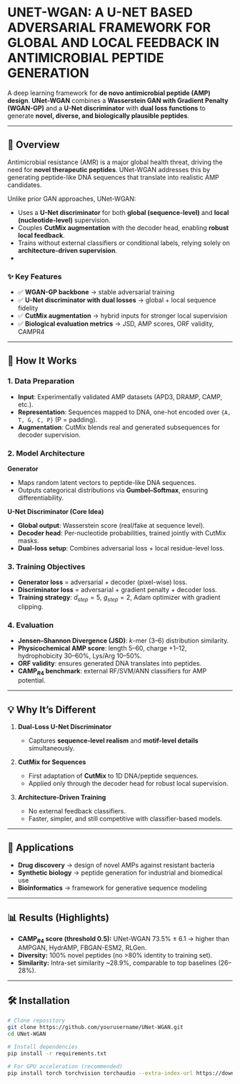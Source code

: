# UNET-WGAN: A U-NET BASED ADVERSARIAL FRAMEWORK FOR GLOBAL AND LOCAL FEEDBACK IN ANTIMICROBIAL PEPTIDE GENERATION

A deep learning framework for **de novo antimicrobial peptide (AMP) design**. 
**UNet-WGAN** combines a **Wasserstein GAN with Gradient Penalty (WGAN-GP)** and a **U-Net discriminator** with **dual loss functions** to generate **novel, diverse, and biologically plausible peptides**.  

---

## 📌 Overview

Antimicrobial resistance (AMR) is a major global health threat, driving the need for **novel therapeutic peptides**. UNet-WGAN addresses this by generating peptide-like DNA sequences that translate into realistic AMP candidates.  

Unlike prior GAN approaches, UNet-WGAN:  
- Uses a **U-Net discriminator** for both **global (sequence-level)** and **local (nucleotide-level)** supervision.  
- Couples **CutMix augmentation** with the decoder head, enabling **robust local feedback**.  
- Trains without external classifiers or conditional labels, relying solely on **architecture-driven supervision**.
- 
### ✨ Key Features  
- ✅ **WGAN-GP backbone** → stable adversarial training  
- ✅ **U-Net discriminator with dual losses** → global + local sequence fidelity  
- ✅ **CutMix augmentation** → hybrid inputs for stronger local supervision  
- ✅ **Biological evaluation metrics** → JSD, AMP scores, ORF validity, CAMPR4  

---

## 🔬 How It Works  

### 1. Data Preparation  
- **Input**: Experimentally validated AMP datasets (APD3, DRAMP, CAMP, etc.).  
- **Representation**: Sequences mapped to DNA, one-hot encoded over `{A, T, G, C, P}` (P = padding).  
- **Augmentation**: CutMix blends real and generated subsequences for decoder supervision.  

### 2. Model Architecture  

**Generator**  
- Maps random latent vectors to peptide-like DNA sequences.  
- Outputs categorical distributions via **Gumbel–Softmax**, ensuring differentiability.  

**U-Net Discriminator (Core Idea)**  
- **Global output**: Wasserstein score (real/fake at sequence level).  
- **Decoder head**: Per-nucleotide probabilities, trained jointly with CutMix masks.  
- **Dual-loss setup**: Combines adversarial loss + local residue-level loss.  

### 3. Training Objectives  
- **Generator loss** = adversarial + decoder (pixel-wise) loss.  
- **Discriminator loss** = adversarial + gradient penalty + decoder loss.  
- **Training strategy**: $d_{step}=5$, $g_{step}=2$, Adam optimizer with gradient clipping.  

### 4. Evaluation  
- **Jensen–Shannon Divergence (JSD)**: $k$-mer (3–6) distribution similarity.  
- **Physicochemical AMP score**: length 5–60, charge +1–12, hydrophobicity 30–60%, Lys/Arg 10–50%.  
- **ORF validity**: ensures generated DNA translates into peptides.  
- **CAMP$_{R4}$ benchmark**: external RF/SVM/ANN classifiers for AMP potential.  

---

## 💡 Why It’s Different  

1. **Dual-Loss U-Net Discriminator**  
   - Captures **sequence-level realism** and **motif-level details** simultaneously.  

2. **CutMix for Sequences**  
   - First adaptation of **CutMix** to 1D DNA/peptide sequences.  
   - Applied only through the decoder head for robust local supervision.  

3. **Architecture-Driven Training**  
   - No external feedback classifiers.  
   - Faster, simpler, and still competitive with classifier-based models.  

---

## 🧪 Applications  

- **Drug discovery** → design of novel AMPs against resistant bacteria  
- **Synthetic biology** → peptide generation for industrial and biomedical use  
- **Bioinformatics** → framework for generative sequence modeling  

---

## 📊 Results (Highlights)  

- **CAMP$_{R4}$ score (threshold 0.5):** UNet-WGAN 73.5% ± 6.1 → higher than AMPGAN, HydrAMP, FBGAN-ESM2, RLGen.  
- **Diversity:** 100% novel peptides (no >80% identity to training set).  
- **Similarity:** Intra-set similarity ~28.9%, comparable to top baselines (26–28%).  

---

## 🛠 Installation  

```bash
# Clone repository
git clone https://github.com/yourusername/UNet-WGAN.git
cd UNet-WGAN

# Install dependencies
pip install -r requirements.txt

# For GPU acceleration (recommended)
pip install torch torchvision torchaudio --extra-index-url https://download.pytorch.org/whl/cu116

